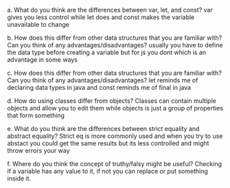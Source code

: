 a. What do you think are the differences between var, let, and const?
var gives you less control while let does and const makes the variable unavailable to change

b. How does this differ from other data structures that you are familiar with? Can 
you think of any advantages/disadvantages?
usually you have to define the data type before creating a variable but for js you dont which is an advantage in some ways 

c. How does this differ from other data structures that you are familiar with? Can 
you think of any advantages/disadvantages?
let reminds me of declaring data types in java and const reminds me of final in java

d. How do using classes differ from objects?
Classes can contain multiple objects and allow you to edit them while objects is just a group of properties that form something

e. What do you think are the differences between strict equality and abstract 
equality?
Strict eq is more commonly used and when you try to use abstact you could get the same results but its less controlled and might throw errors your way

f. Where do you think the concept of truthy/falsy might be useful?
Checking if a variable has any value to it, if not you can replace or put something inside it.
